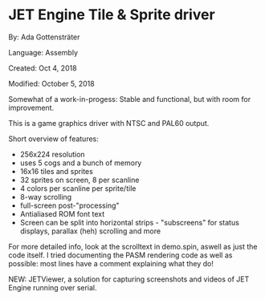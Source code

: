# JET Engine Tile & Sprite driver

By: Ada Gottensträter

Language: Assembly

Created: Oct 4, 2018

Modified: October 5, 2018

Somewhat of a work-in-progess: Stable and functional, but with room for improvement.

This is a game graphics driver with NTSC and PAL60 output.

Short overview of features:

*   256x224 resolution
*   uses 5 cogs and a bunch of memory
*   16x16 tiles and sprites
*   32 sprites on screen, 8 per scanline
*   4 colors per scanline per sprite/tile
*   8-way scrolling
*   full-screen post-"processing"
*   Antialiased ROM font text
*   Screen can be split into horizontal strips - "subscreens" for status displays, parallax (heh) scrolling and more

For more detailed info, look at the scrolltext in demo.spin, aswell as just the code itself. I tried documenting the PASM rendering code as well as possible: most lines have a comment explaining what they do!  
  
NEW: JETViewer, a solution for capturing screenshots and videos of JET Engine running over serial.

